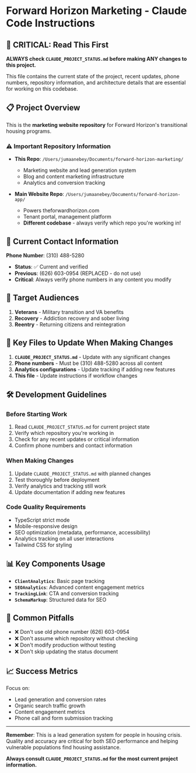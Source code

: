 # Forward Horizon Marketing - Claude Code Instructions

## 🚨 CRITICAL: Read This First

**ALWAYS check `CLAUDE_PROJECT_STATUS.md` before making ANY changes to this project.**

This file contains the current state of the project, recent updates, phone numbers, repository information, and architecture details that are essential for working on this codebase.

## 📋 Project Overview

This is the **marketing website repository** for Forward Horizon's transitional housing programs. 

### ⚠️ Important Repository Information
- **This Repo**: `/Users/jumaanebey/Documents/forward-horizon-marketing/`
  - Marketing website and lead generation system
  - Blog and content marketing infrastructure
  - Analytics and conversion tracking

- **Main Website Repo**: `/Users/jumaanebey/Documents/forward-horizon-app/`
  - Powers theforwardhorizon.com
  - Tenant portal, management platform
  - **Different codebase** - always verify which repo you're working in!

## 🔢 Current Contact Information

**Phone Number**: (310) 488-5280
- **Status**: ✅ Current and verified
- **Previous**: (626) 603-0954 (REPLACED - do not use)
- **Critical**: Always verify phone numbers in any content you modify

## 🎯 Target Audiences

1. **Veterans** - Military transition and VA benefits
2. **Recovery** - Addiction recovery and sober living
3. **Reentry** - Returning citizens and reintegration

## 📁 Key Files to Update When Making Changes

1. **`CLAUDE_PROJECT_STATUS.md`** - Update with any significant changes
2. **Phone numbers** - Must be (310) 488-5280 across all content
3. **Analytics configurations** - Update tracking if adding new features
4. **This file** - Update instructions if workflow changes

## 🛠️ Development Guidelines

### Before Starting Work
1. Read `CLAUDE_PROJECT_STATUS.md` for current project state
2. Verify which repository you're working in
3. Check for any recent updates or critical information
4. Confirm phone numbers and contact information

### When Making Changes
1. Update `CLAUDE_PROJECT_STATUS.md` with planned changes
2. Test thoroughly before deployment
3. Verify analytics and tracking still work
4. Update documentation if adding new features

### Code Quality Requirements
- TypeScript strict mode
- Mobile-responsive design
- SEO optimization (metadata, performance, accessibility)
- Analytics tracking on all user interactions
- Tailwind CSS for styling

## 📊 Key Components Usage

- **`ClientAnalytics`**: Basic page tracking
- **`SEOAnalytics`**: Advanced content engagement metrics
- **`TrackingLink`**: CTA and conversion tracking
- **`SchemaMarkup`**: Structured data for SEO

## 🚨 Common Pitfalls

- ❌ Don't use old phone number (626) 603-0954
- ❌ Don't assume which repository without checking
- ❌ Don't modify production without testing
- ❌ Don't skip updating the status document

## 📈 Success Metrics

Focus on:
- Lead generation and conversion rates
- Organic search traffic growth
- Content engagement metrics
- Phone call and form submission tracking

---

**Remember**: This is a lead generation system for people in housing crisis. Quality and accuracy are critical for both SEO performance and helping vulnerable populations find housing assistance.

**Always consult `CLAUDE_PROJECT_STATUS.md` for the most current project information.**